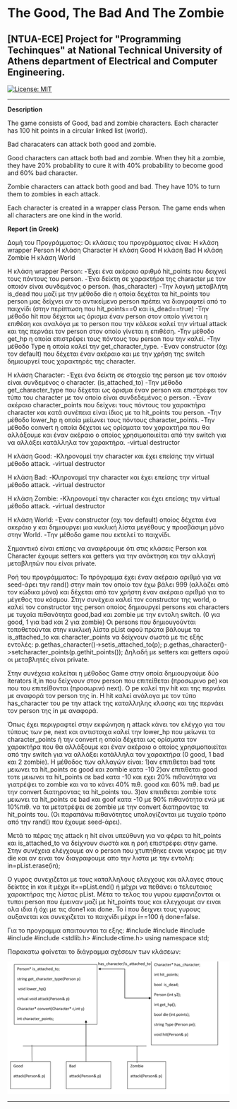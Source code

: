 # **The Good, The Bad And The Zombie**

## [NTUA-ECE] Project for "Programming Techinques" at National Technical University of Athens department of Electrical and Computer Engineering.

[![License: MIT](https://img.shields.io/badge/License-MIT-yellow.svg)](https://opensource.org/licenses/MIT)

---

**Description**

The game consists of Good, bad and zombie characters. Each character has 100 hit points in a circular linked list (world).

Bad characaters can attack both good and zombie.

Good characters can attack both bad and zombie. When they hit a zombie, they have 20% probability to cure it with 40% probability to become good and 60% bad character.

Zombie characters can attack both good and bad. They have 10% to turn them to zombies in each attack.

Each character is created in a wrapper class Person. The game ends when all characters are one kind in the world.


**Report (in Greek)**

Δομή του Προγράμματος:
Οι κλάσεις του προγράμματος είναι: Η κλάση wrapper Person
H κλάση Character
H κλάση Good
H κλάση Bad
H κλάση Zombie H κλάση World

Η κλάση wrapper Person:
-Έχει ένα ακέραιο αριθμό hit_points που δειχνεί τους πόντους του person. -Ένα δείκτη σε χαρακτήρα της character με τον οποιόν είναι συνδεμένος ο person. (has_character)
-Την λογική μεταβλήτη is_dead που μαζί με την μέθοδο die η οποία δεχέται τα hit_points του person μας δείχνει αν το αντικείμενο person πρέπει να διαγραφτεί από το παιχνίδι (στην περίπτωση που hit_points==0 και is_dead==true)
-Την μέθοδο hit που δέχεται ως όρισμα έναν person στον οποίο γίνεται η επιθέση και αναλόγα με το person που την κάλεσε καλεί την virtual attack και της περνάει τον person στον οποίο γίνεται η επιθέση.
-Την μέθοδο get_hp η οποία επιστρέφει τους πόντους του person που την καλεί.
-Την μέθοδο Type η οποία καλεί την get_character_type.
-Έναν constructor (όχι τον default) που δέχεται έναν ακέραιο και με την χρήση της switch δημιουργεί τους χαρακτηρές της character.

Η κλάση Character:
-Έχει ένα δείκτη σε στοιχείο της person με τον οποιόν είναι συνδεμένος ο character. (is_attached_to)
-Την μέθοδο get_character_type που δέχεται ως όρισμα έναν person και επιστρέφει τον τύπο του character με τον οποίο είναι συνδεδεμένος ο person. -Έναν ακέραιο character_points που δείχνει τους πόντους του χαρακτήρα character και κατά συνέπεια είναι ίδιος με τα hit_points του person.
-Την μέθοδο lower_hp η οποία μείωνει τους πόντους character_points.
-Την μέθοδο convert η οποία δέχεται ως ορίσματα τον χαρακτήρα που θα αλλάξουμε και έναν ακέραιο ο οποίος χρησιμοποιείται από την switch για να αλλάξει κατάλληλα τον χαρακτήρα.
-virtual destructor

Η κλάση Good:
-Κληρονομεί την character και έχει επείσης την virtual μέθοδο attack. -virtual destructor

Η κλάση Bad:
-Κληρονομεί την character και έχει επείσης την virtual μέθοδο attack. -virtual destructor

Η κλάση Zombie:
-Κληρονομεί την character και έχει επείσης την virtual μέθοδο attack. -virtual destructor

Η κλάση World:
-Έναν constructor (οχι τον default) οποίος δέχεται ένα ακεράιο y και δημιουργει μια κυκλική λίστα μεγέθους y προσβάσιμη μόνο στην World.
-Την μέθοδο game που εκτελεί το παιχνίδι.

Σημαντικό είναι επίσης να αναφέρουμε ότι στις κλάσεις Person και Character έχουμε setters και getters για την ανάκτηση και την αλλαγή μεταβλητών που είναι private.

Ροή του προγράμματος:
Το πρόγραμμα έχει έναν ακέραιο αριθμό για να seed-άρει την rand() στην main τον οποίο τον έχω βάλει 999 (αλλάζει από τον κώδικα μόνο) και δέχεται από τον χρήστη έναν ακέραιο αριθμό για το μέγεθος του κόσμου. Στην συνέχεια καλεί τον constructor της world, ο καλεί τον constructor της person οποίος δημιουργεί persons και characters με τυχαία πιθανότητα good,bad και zombie με την εντολη switch. (0 για good, 1 για bad και 2 για zombie) Oι persons που δημιουγούνται τοποθετούνται
στην κυκλική λίστα pList αφού πρώτα βάλουμε τα is_attached_to και character_points να δείχνουν σωστά με τις εξής εντολές:
p.gethas_character()->setis_attached_to(p); p.gethas_character()->setcharacter_points(p.gethit_points());
Δηλαδή με setters και getters αφού οι μεταβλητές είναι private.

Στην συνέχεια καλείται η μέθοδος Game στην οποία δημιουργούμε δύο
iterators it,in που δείχνουν στον person που επιτείθεται (προσωρινο pe) και που του επιτείθονται (προσωρινό next). Ο pe καλεί την hit και της περνάει με αναφορά τον person της in. Η hit καλεί ανάλογα με τον τύπο has_character του pe την attack της καταλληλης κλασης και της περνάει τον person της in με αναφορά.

Όπως έχει περιγραφτεί στην εκφώνηση η attack κάνει τον ελέγχο για του τύπους των pe, next και αντιστοιχα καλεί την lower_hp που μείωνει τα character_points ή την convert η οποία δέχεται ως ορίσματα τον χαρακτήρα που θα αλλάξουμε και έναν ακέραιο ο οποίος χρησιμοποιείται από την switch για να αλλάξει κατάλληλα τον χαρακτήρα (0 good, 1 bad και 2 zombie). H μέθοδος των αλλαγών είναι:
1)αν επιτιθεται bad τοτε μειωνει τα hit_points σε good και zombie κατα -10
2)αν επιτιθεται good τοτε μειωνει τα hit_points σε bad κατα -10 και εχει 20% πιθανότητα να γιατρέψει το zombie και να το κάνει 40% πιθ. good και 60% πιθ. bad με την convert διατηροντας τα hit_points του.
3)αν επιτιθεται zombie τοτε μειωνει τα hit_points σε bad και goof κατα -10 με 90% πιθανότητα ενώ με 10%πιθ. να τα μετατρέψει σε zombie με την convert διατηροντας τα hit_points του.
(Οι παραπάνω πιθανότητες υπολογίζονται με τυχαίο τρόπο από την rand() που
έχουμε seed-άρει).

Μετά το πέρας της attack η hit είναι υπεύθυνη για να φέρει τα hit_points και is_attached_to να δείχνουν σωστά και η ροή επιστρέφει στην game. Στην συνέχεια ελέγχουμε αν ο person που χτυπηθηκε ειναι νεκρος με την
die και αν ειναι τον διαγραφουμε απο την λιστα με την εντολή:
in=pList.erase(in);

O γυρος συνεχιζεται με τους καταλληλους ελεγχους και αλλαγες στους δείκτες in και it μέχρι it==pList.end() ή μέχρι να πεθάνει ο τελευταιος χαρακτήρας της λίστας pList. Μέτα το τελος του γυρου εμφανιζονται οι τυποι person που έμειναν μαζί με
hit_points τους και ελεγχουμε αν ειναι ολα ιδια ή όχι με τις done1 και done. Το i που δειχνει τους γυρους αυξανεται και συνεχιζεται το παιχνίδι μέχρι i==100 ή done=false.

Για το προγραμμα απαιτουνται τα εξης: #include <iostream>
#include <typeinfo>
#include <list>
#include <random> #include <stdlib.h> #include<time.h> using namespace std;


Παρακατω φαίνεται το διάγραμμα σχέσεων των κλάσεων:

[//]: # (Images)

[image1]: ./images/Image1.png "Image 1"

![image1]

---



